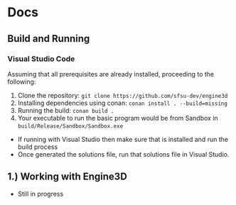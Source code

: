 # Docs

## Build and Running

### Visual Studio Code
Assuming that all prerequisites are already installed, proceeding to the following:
1. Clone the repository: `git clone https://github.com/sfsu-dev/engine3d`
2. Installing dependencies using conan: `conan install . --build=missing`
3. Running the build: `conan build .`
4. Your executable to run the basic program would be from Sandbox in `build/Release/Sandbox/Sandbox.exe`
  * If running with Visual Studio then make sure that is installed and run the build process
  * Once generated the solutions file, run that solutions file in Visual Studio.

## 1.) Working with Engine3D
* Still in progress
